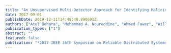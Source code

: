 ```yaml
---
title: "An Unsupervised Multi-Detector Approach for Identifying Malicious Lateral Movement"
date: 2017-09-01
publishDate: 2019-12-11T14:48:40.890691Z
authors: ["Atul Bohara", "Mohammad A. Noureddine", "Ahmed Fawaz", "William H. Sanders"]
publication_types: ["1"]
abstract: ""
featured: false
publication: "*2017 IEEE 36th Symposium on Reliable Distributed Systems (SRDS)*"
---
```


